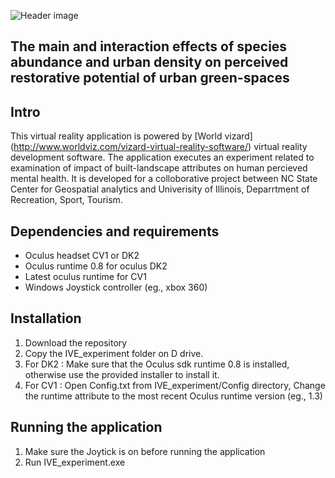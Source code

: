![Header image](https://github.com/ptabriz/Interactions_Species_Urban_Density_IVE/blob/master/img/IMG_9594.jpg)


## The main and interaction effects of species abundance and urban density on perceived restorative potential of urban green-spaces

## Intro
This virtual reality application is powered by [World vizard] (http://www.worldviz.com/vizard-virtual-reality-software/) virtual reality development software. The application executes an experiment related to examination of impact of built-landscape attributes on human percieved mental health. It is developed for a colloborative project between NC State Center for Geospatial analytics and Univerisity of Illinois, Deparrtment of Recreation, Sport, Tourism. 

## Dependencies and requirements
-   Oculus headset CV1 or DK2
-   Oculus runtime 0.8 for oculus DK2
-   Latest oculus runtime for CV1
-   Windows Joystick controller (eg., xbox 360)

## Installation
1. Download the repository
2. Copy the IVE_experiment folder on D drive. 
3. For DK2 : Make sure that the Oculus sdk runtime 0.8 is installed, otherwise use the provided installer to install it. 
4. For CV1 : Open Config.txt from IVE_experiment/Config directory, Change the runtime attribute to the most recent Oculus runtime version (eg., 1.3)  

## Running the application
1. Make sure the Joytick is on before running the application 
2. Run IVE_experiment.exe

